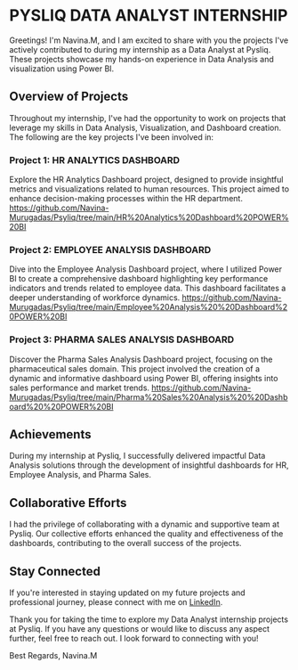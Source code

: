 # PYSLIQ DATA ANALYST INTERNSHIP
Greetings! I'm Navina.M, and I am excited to share with you the projects I've actively contributed to during my internship as a Data Analyst at Pysliq. These projects showcase my hands-on experience in Data Analysis and visualization using Power BI.

## Overview of Projects
Throughout my internship, I've had the opportunity to work on projects that leverage my skills in Data Analysis, Visualization, and Dashboard creation. The following are the key projects I've been involved in:

### Project 1: HR ANALYTICS DASHBOARD
Explore the HR Analytics Dashboard project, designed to provide insightful metrics and visualizations related to human resources. This project aimed to enhance decision-making processes within the HR department.
https://github.com/Navina-Murugadas/Psyliq/tree/main/HR%20Analytics%20Dashboard%20POWER%20BI

### Project 2: EMPLOYEE ANALYSIS DASHBOARD
Dive into the Employee Analysis Dashboard project, where I utilized Power BI to create a comprehensive dashboard highlighting key performance indicators and trends related to employee data. This dashboard facilitates a deeper understanding of workforce dynamics.
https://github.com/Navina-Murugadas/Psyliq/tree/main/Employee%20Analysis%20%20Dashboard%20POWER%20BI

### Project 3: PHARMA SALES ANALYSIS DASHBOARD
Discover the Pharma Sales Analysis Dashboard project, focusing on the pharmaceutical sales domain. This project involved the creation of a dynamic and informative dashboard using Power BI, offering insights into sales performance and market trends.
https://github.com/Navina-Murugadas/Psyliq/tree/main/Pharma%20Sales%20Analysis%20%20Dashboard%20%20POWER%20BI

## Achievements
During my internship at Pysliq, I successfully delivered impactful Data Analysis solutions through the development of insightful dashboards for HR, Employee Analysis, and Pharma Sales.

## Collaborative Efforts
I had the privilege of collaborating with a dynamic and supportive team at Pysliq. Our collective efforts enhanced the quality and effectiveness of the dashboards, contributing to the overall success of the projects.

## Stay Connected
If you're interested in staying updated on my future projects and professional journey, please connect with me on [LinkedIn](https://www.linkedin.com/in/navina-murugadas2000).

Thank you for taking the time to explore my Data Analyst internship projects at Pysliq. If you have any questions or would like to discuss any aspect further, feel free to reach out. I look forward to connecting with you!

Best Regards,
Navina.M
